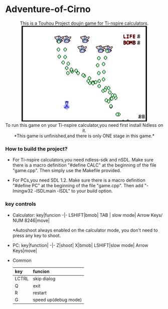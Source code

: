 # Adventure-of-Cirno
<center>
This is a Touhou Project doujin game for Ti-nspire calculators.
</center>
<center>
<img src="demo1.png" />
</center>
<center>
To run this game on your Ti-nspire calculator,you need first install Ndless on it.
<br>
*This game is unfinished,and there is only ONE stage in this game.*
</center>

### How to build the project?
+ For Ti-nspire calculators,you need ndless-sdk and nSDL.
  Make sure there is a macro definition "#define CALC" at the beginning of the file "game.cpp". 
  Then simply use the Makefile provided.

+ For PCs,you need SDL 1.2.
  Make sure there is a macro definition "#define PC" at the beginning of the file "game.cpp". 
  Then add "-lmingw32 -lSDLmain -lSDL" to your build option.


### key controls
+ Calculator:
  key|funcion
  -|-
  LSHIFT|bmob|
  TAB   | slow mode|
  Arrow Keys/<br>NUM 8246|move|

  *Autoshoot always enabled on the calculator mode,
   you don't need to press any key to shoot. 
+ PC:
  key|function|
  -|-
  Z|shoot|
  X|bmob|
  LSHIFT|slow mode|
  Arrow Keys|move|


+ Common

  key|funcion
  -|-
  LCTRL|skip dialog|
  Q|exit|
  R|restart|
  G|speed up(debug mode)|
